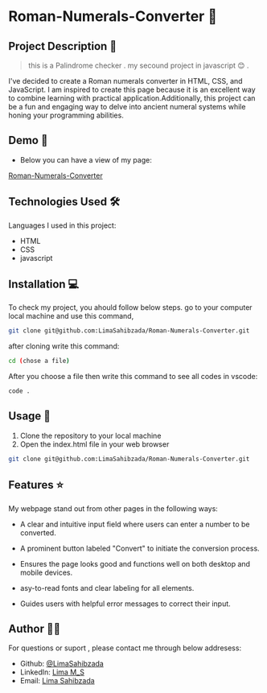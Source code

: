 #   Roman-Numerals-Converter 🚀

## Project Description 📝

> this is a Palindrome checker . my secound project in javascript 😊 .

I've decided to create a Roman numerals converter in HTML, CSS, and JavaScript. I am inspired to create this page because it is an excellent way to combine learning with practical application.Additionally, this project can be a fun and engaging way to delve into ancient numeral systems while honing your programming abilities.





## Demo 📸


- Below you can have a view of my page:

[Roman-Numerals-Converter](https://limasahibzada.github.io/Roman-Numerals-Converter/)





## Technologies Used 🛠️

Languages I used in this project:

- HTML
- CSS
- javascript



## Installation 💻

To check my project, you ahould follow below steps.
go to your computer local machine and use this command,

```bash
git clone git@github.com:LimaSahibzada/Roman-Numerals-Converter.git

```
after cloning write this command:
```bash
cd (chose a file)
```
After you choose a file then write this command to see all codes in vscode:
```bash
code .
```




## Usage 🎯

1. Clone the repository to your local machine
2. Open the index.html file in your web browser



```bash
git clone git@github.com:LimaSahibzada/Roman-Numerals-Converter.git
```




## Features ⭐

My webpage stand out from other pages in the following ways:

- A clear and intuitive input field where users can enter a number to be converted.

- A prominent button labeled "Convert" to initiate the conversion process.

- Ensures the page looks good and functions well on both desktop and mobile devices.

- asy-to-read fonts and clear labeling for all elements.

- Guides users with helpful error messages to correct their input.







## Author 👩‍💻
For questions or suport , please contact me through below addresess:
- Github: [@LimaSahibzada](https://github.com/LimaSahibzada)
- LinkedIn: [Lima M_S](https://linkedin.com/in/Lima_M_S)
- Email: [Lima Sahibzada](limasahibzada2023@gmail.com.com)





 

